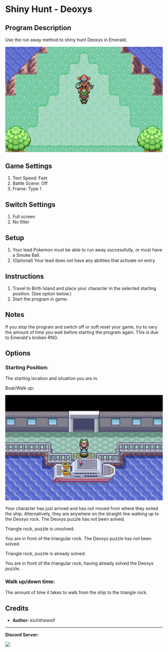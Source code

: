 # Shiny Hunt - Deoxys

## Program Description

Use the run away method to shiny hunt Deoxys in Emerald.

<img src="images/ShinyHuntDeoxys-0.png">

## Game Settings

1. Text Speed: Fast
2. Battle Scene: Off
3. Frame: Type 1

## Switch Settings

1. Full screen
2. No filter

## Setup

1. Your lead Pokemon must be able to run away successfully, or must have a Smoke Ball.
2. (Optional) Your lead does not have any abilities that activate on entry.

## Instructions

1. Travel to Birth Island and place your character in the selected starting position. (See option below.)
2. Start the program in game.

## Notes

If you stop the program and switch off or soft reset your game, try to vary the amount of time you wait before starting the program again. This is due to Emerald's broken RNG.

## Options

### Starting Position:

The starting location and situation you are in.

Boat/Walk up:

<img src="images/ShinyHuntDeoxys-1.png">

Your character has just arrived and has not moved from where they exited the ship. Alternatively, they are anywhere on the straight line walking up to the Deoxys rock. The Deoxys puzzle has not been solved.

Triangle rock, puzzle is unsolved:

You are in front of the triangular rock. The Deoxys puzzle has not been solved.

Triangle rock, puzzle is already solved:

You are in front of the triangular rock, having already solved the Deoxys puzzle.


### Walk up/down time:

The amount of time it takes to walk from the ship to the triangle rock.

## Credits

- **Author:** kichithewolf


<hr>

**Discord Server:** 

[<img src="https://canary.discordapp.com/api/guilds/695809740428673034/widget.png?style=banner2">](https://discord.gg/cQ4gWxN)

